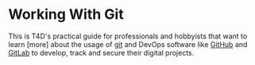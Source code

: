 # Working With Git

This is T4D's practical guide for professionals and hobbyists that want to
learn [more] about the usage of [git](https://git-scm.com/) and DevOps software
like [GitHub](https://github.com) and [GitLab](https://gitlab.com) to develop,
track and secure their digital projects.

